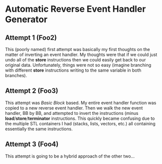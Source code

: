 Automatic Reverse Event Handler Generator
=========================================

Attempt 1 (Foo2)
----------------
This (poorly named) first attempt was basically my first thoughts
on the matter of inverting an event handler.  My thoughts were that
if we could just undo all of the **store** instructions then we could
easily get back to our original data.  Unfortunately, things were not
so easy (imagine branching with different **store** instructions writing
to the same variable in both branches).

Attempt 2 (Foo3)
----------------
This attempt was *Basic Block* based.  My entire event handler function
was copied to a new reverse event handler.  Then we walk the new event
handler, BB by BB, and attempted to invert the instructions (minus
**load**/**store**/**terminator** instructions.  This quickly became confusing
due to the multiple STL containers I had (stacks, lists, vectors, etc.)
all containing essentially the same instructions.

Attempt 3 (Foo4)
----------------
This attempt is going to be a hybrid approach of the other two...